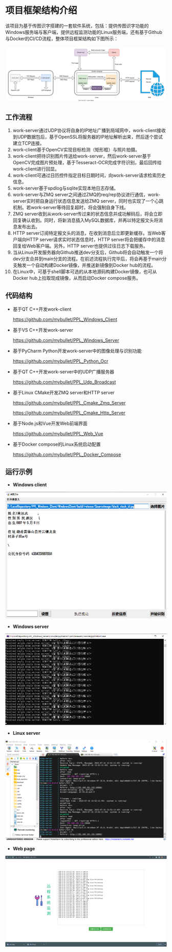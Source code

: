 # 项目框架结构介绍

该项目为基于传图识字搭建的一套软件系统，包括：提供传图识字功能的Windows服务端与客户端，提供远程监测功能的Linux服务端，还有基于Github与Docker的CI/CD流程，整体项目框架结构如下图所示：

![ppl_arch](image/ppl_arch.svg)

## 工作流程

1. work-server通过UDP协议将自身的IP地址广播到局域网中，work-client接收到UDP数据包后，基于OpenSSL将服务器的IP地址解析出来，然后逐个尝试建立TCP连接。
2. work-client基于OpenCV实现目标检测（矩形框）与照片拍摄。
3. work-client把待识别图片传送给work-server，然后work-server基于OpenCV完成图片预处理，基于Tesseract-OCR完成字符识别，最后回传给work-client进行回显。
4. work-client可通过日历控件指定目标日期时间，向work-server请求检索历史信息。
5. work-server基于spdlog与sqlite实现本地日志存储。
6. work-server与ZMQ server之间通过ZMQ的req/rep协议进行通信，work-server实时把自身运行状态信息发送给ZMQ server，同时也实现了一个心跳机制。若work-server等待回复超时，将会强制自身下线。
7. ZMQ server收到从work-server传过来的状态信息并成功解码后，将会立即回复确认收到。同时，将新消息插入MySQL数据库，并再以特定报文头将消息发布出去。
8. HTTP server订阅特定报文头的消息，在收到消息后立即更新缓存。当Web客户端向HTTP  server请求实时状态信息时，HTTP server将会把缓存中的消息回复给Web客户端。另外，HTTP server也提供过往日志下载服务。
9. 当从Linux开发服务器向Github推送dev分支后，Github将会自动触发一个将dev分支合并到main分支的流程。在前述流程执行完毕后，将会再基于main分支触发一个自动构建Docker镜像，并推送新镜像到Docker hub的流程。
10. 在Linux中，可基于shell脚本可选的从本地源码构建Docker镜像，也可从Docker hub上拉取现成镜像，从而启动Docker compose服务。

## 代码结构

* 基于QT C++开发work-client

  <https://github.com/mybullet/PPL_Windows_Client>

* 基于VS C++开发work-server

  <https://github.com/mybullet/PPL_Windows_Server>

* 基于PyCharm Python开发work-server中的图像处理与识别功能

  <https://github.com/mybullet/PPL_Python_Ocr>

* 基于QT C++开发work-server中的UDP广播服务器

  <https://github.com/mybullet/PPL_Udp_Broadcast>

* 基于Linux CMake开发ZMQ server和HTTP server

  <https://github.com/mybullet/PPL_Cmake_Zmq_Server>

  <https://github.com/mybullet/PPL_Cmake_Http_Server>

* 基于Node.js和Vue开发Web前端界面

  <https://github.com/mybullet/PPL_Web_Vue>

* 基于Docker compose的Linux系统启动配置

  <https://github.com/mybullet/PPL_Docker_Compose>

## 运行示例

* **Windows client**

![windows-client](image/windows-client.png)

* **Windows server**

![windows-server](image/windows-server.png)

* **Linux server**

![linux-server](image/linux-server.png)

* **Web page**

![web-page](image/web-page.png)